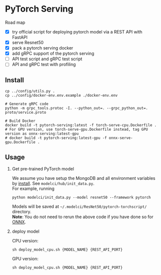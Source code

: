 # PyTorch Serving

Road map  
- [x] try official script for deploying pytorch model via a REST API with FastAPI  
- [x] serve Resnet50  
- [x] pack a pytorch serving docker  
- [x] add gRPC support of the pytorch serving  
- [ ] API test script and gRPC test script  
- [ ] API and gRPC test with profiling  

## Install

```shell script
cp ../config/utils.py .
cp ../config/docker-env.env.example ./docker-env.env

# Generate gRPC code
python -m grpc_tools.protoc -I. --python_out=. --grpc_python_out=. proto/service.proto

# Build Docker
docker build -t pytorch-serving:latest -f torch-serve-cpu.Dockerfile .  
# For GPU version, use torch-serve-gpu.Dockerfile instead, tag GPU version as onnx-serving:latest-gpu
# docker build -t pytorch-serving:latest-gpu -f onnx-serve-gpu.Dockerfile .
```

## Usage

<ol>
<li> Get pre-trained PyTorch model

We assume you have setup the MongoDB and all environment variables by [install](/README.md#installation). 
See `modelci/hub/init_data.py`.  
For example, running 
```shell script
python modelci/init_data.py --model resnet50 --framework pytorch
```
Models will be saved at `~/.modelci/ResNet50/pytorch-torchscript/` directory.  
**Note**: You do not need to rerun the above code if you have done so for [ONNX](/modelci/hub/deployer/onnx).

</li>
<li> deploy model

CPU version:
```shell script
sh deploy_model_cpu.sh {MODEL_NAME} {REST_API_PORT}
```
GPU version:
```shell script
sh deploy_model_cpu.sh {MODEL_NAME} {REST_API_PORT}
```

</li>
</ol>
